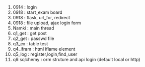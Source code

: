 1. 0914 : login
2. 0918 : start_exam board
3. 0918 : flask, url_for, redirect
4. 0918 : file upload, ajax login form
5. Namki : main thread
6. q1_get : get post
7. q2_get : passwd file
8. q3_ex : table test
9. q4_ifram : html iflame element
10. q5_log : register,login,find_user
11. q6 sqlchemy : orm struture and api login (default local or http)
